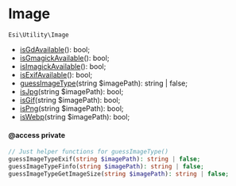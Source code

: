 # Image

`Esi\Utility\Image`

* [isGdAvailable](#isgdavailable)(): bool;
* [isGmagickAvailable](#isgmagickavailable)(): bool;
* [isImagickAvailable](#isimagickavailable)(): bool;
* [isExifAvailable](#isexifavailable)(): bool;
* [guessImageType](#guessimagetype)(string $imagePath): string | false;
* [isJpg](#isjpg)(string $imagePath): bool;
* [isGif](#isgif)(string $imagePath): bool;
* [isPng](#ispng)(string $imagePath): bool;
* [isWebp](#iswebp)(string $imagePath): bool;

#### @access private
```php
// Just helper functions for guessImageType()
guessImageTypeExif(string $imagePath): string | false;
guessImageTypeFinfo(string $imagePath): string | false;
guessImageTypeGetImageSize(string $imagePath): string | false;
```


## 



```php

```
